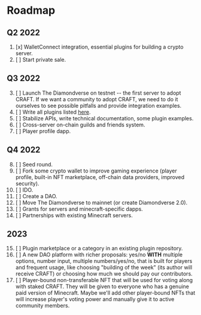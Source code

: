 # Roadmap

## Q2 2022
1. [x] WalletConnect integration, essential plugins for building a crypto
   server.
2. [ ] Start private sale.

## Q3 2022

3. [ ] Launch The Diamondverse on testnet -- the first server to adopt
   CRAFT. If we want a community to adopt CRAFT, we need to do it ourselves
   to see possible pitfalls and provide integration examples.
4. [ ] Write all plugins listed [here](./for-server-owners.md#plugins).
5. [ ] Stabilize APIs, write technical documentation, some plugin examples.
6. [ ] Cross-server on-chain guilds and friends system.
7. [ ] Player profile dapp.

## Q4 2022

8. [ ] Seed round.
9. [ ] Fork some crypto wallet to improve gaming experience (player profile,
   built-in NFT marketplace, off-chain data providers, improved security).
10. [ ] IDO.
11. [ ] Create a DAO.
12. [ ] Move The Diamondverse to mainnet (or create Diamondverse 2.0).
13. [ ] Grants for servers and minecraft-specific dapps.
14. [ ] Partnerships with existing Minecraft servers.

## 2023

15. [ ] Plugin marketplace or a category in an existing plugin repository.
16. [ ] A new DAO platform with richer proposals: yes/no **WITH** multiple
    options, number input, multiple numbers/yes/no, that is built for
    players and frequent usage, like choosing "building of the week" (its
    author will receive CRAFT) or choosing how much we should pay our
    contributors.
17. [ ] Player-bound non-transferable NFT that will be used for voting along
    with staked CRAFT. They will be given to everyone who has a genuine
    paid version of Minecraft. Maybe we'll add other player-bound NFTs that
    will increase player's voting power and manually give it to active
    community members.
